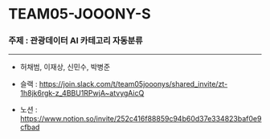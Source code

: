 # TEAM05-JOOONY-S
### 주제 : 관광데이터 AI 카테고리 자동분류
---
- 허채범, 이재상, 신민수, 박병준

- 슬랙 : https://join.slack.com/t/team05jooonys/shared_invite/zt-1h8jk6rgk-z_4BBU1RPwjA~atvygAicQ
- 노션 : https://www.notion.so/invite/252c416f88859c94b60d37e334823baf0e9cfbad
